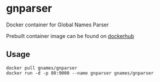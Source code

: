 # gnparser

Docker container for Global Names Parser

Prebuilt container image can be found on [dockerhub]

Usage
-----

```
docker pull gnames/gnparser
docker run -d -p 80:9000 --name gnparser gnames/gnparser
```

[dockerhub]: https://hub.docker.com/r/gnames/gnparser/
